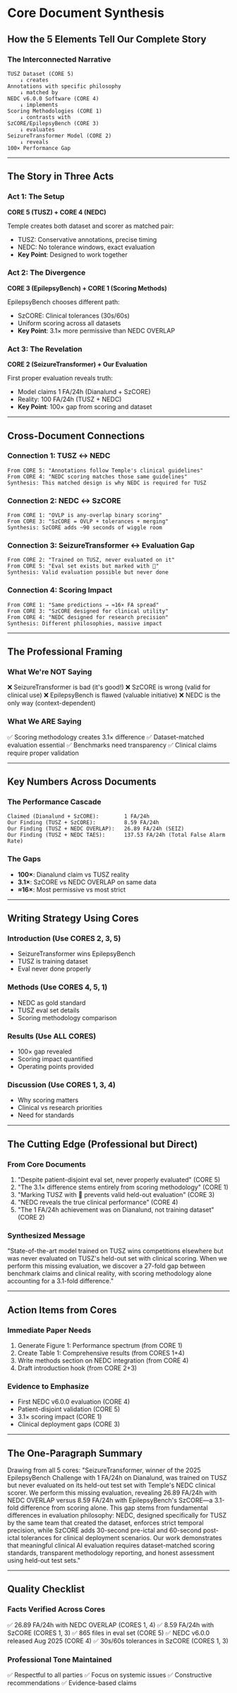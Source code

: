# Core Document Synthesis
## How the 5 Elements Tell Our Complete Story

### The Interconnected Narrative

```
TUSZ Dataset (CORE 5)
    ↓ creates
Annotations with specific philosophy
    ↓ matched by
NEDC v6.0.0 Software (CORE 4)
    ↓ implements
Scoring Methodologies (CORE 1)
    ↓ contrasts with
SzCORE/EpilepsyBench (CORE 3)
    ↓ evaluates
SeizureTransformer Model (CORE 2)
    ↓ reveals
100× Performance Gap
```

---

## The Story in Three Acts

### Act 1: The Setup
**CORE 5 (TUSZ) + CORE 4 (NEDC)**

Temple creates both dataset and scorer as matched pair:
- TUSZ: Conservative annotations, precise timing
- NEDC: No tolerance windows, exact evaluation
- **Key Point**: Designed to work together

### Act 2: The Divergence
**CORE 3 (EpilepsyBench) + CORE 1 (Scoring Methods)**

EpilepsyBench chooses different path:
- SzCORE: Clinical tolerances (30s/60s)
- Uniform scoring across all datasets
- **Key Point**: 3.1× more permissive than NEDC OVERLAP

### Act 3: The Revelation
**CORE 2 (SeizureTransformer) + Our Evaluation**

First proper evaluation reveals truth:
- Model claims 1 FA/24h (Dianalund + SzCORE)
- Reality: 100 FA/24h (TUSZ + NEDC)
- **Key Point**: 100× gap from scoring and dataset

---

## Cross-Document Connections

### Connection 1: TUSZ ↔ NEDC
```
From CORE 5: "Annotations follow Temple's clinical guidelines"
From CORE 4: "NEDC scoring matches those same guidelines"
Synthesis: This matched design is why NEDC is required for TUSZ
```

### Connection 2: NEDC ↔ SzCORE
```
From CORE 1: "OVLP is any-overlap binary scoring"
From CORE 3: "SzCORE = OVLP + tolerances + merging"
Synthesis: SzCORE adds ~90 seconds of wiggle room
```

### Connection 3: SeizureTransformer ↔ Evaluation Gap
```
From CORE 2: "Trained on TUSZ, never evaluated on it"
From CORE 5: "Eval set exists but marked with 🚂"
Synthesis: Valid evaluation possible but never done
```

### Connection 4: Scoring Impact
```
From CORE 1: "Same predictions → ≈16× FA spread"
From CORE 3: "SzCORE designed for clinical utility"
From CORE 4: "NEDC designed for research precision"
Synthesis: Different philosophies, massive impact
```

---

## The Professional Framing

### What We're NOT Saying
❌ SeizureTransformer is bad (it's good!)
❌ SzCORE is wrong (valid for clinical use)
❌ EpilepsyBench is flawed (valuable initiative)
❌ NEDC is the only way (context-dependent)

### What We ARE Saying
✅ Scoring methodology creates 3.1× difference
✅ Dataset-matched evaluation essential
✅ Benchmarks need transparency
✅ Clinical claims require proper validation

---

## Key Numbers Across Documents

### The Performance Cascade
```
Claimed (Dianalund + SzCORE):        1 FA/24h
Our Finding (TUSZ + SzCORE):         8.59 FA/24h
Our Finding (TUSZ + NEDC OVERLAP):   26.89 FA/24h (SEIZ)
Our Finding (TUSZ + NEDC TAES):      137.53 FA/24h (Total False Alarm Rate)
```

### The Gaps
- **100×**: Dianalund claim vs TUSZ reality
- **3.1×**: SzCORE vs NEDC OVERLAP on same data
- **≈16×**: Most permissive vs most strict

---

## Writing Strategy Using Cores

### Introduction (Use CORES 2, 3, 5)
- SeizureTransformer wins EpilepsyBench
- TUSZ is training dataset
- Eval never done properly

### Methods (Use CORES 4, 5, 1)
- NEDC as gold standard
- TUSZ eval set details
- Scoring methodology comparison

### Results (Use ALL CORES)
- 100× gap revealed
- Scoring impact quantified
- Operating points provided

### Discussion (Use CORES 1, 3, 4)
- Why scoring matters
- Clinical vs research priorities
- Need for standards

---

## The Cutting Edge (Professional but Direct)

### From Core Documents
1. "Despite patient-disjoint eval set, never properly evaluated" (CORE 5)
2. "The 3.1× difference stems entirely from scoring methodology" (CORE 1)
3. "Marking TUSZ with 🚂 prevents valid held-out evaluation" (CORE 3)
4. "NEDC reveals the true clinical performance" (CORE 4)
5. "The 1 FA/24h achievement was on Dianalund, not training dataset" (CORE 2)

### Synthesized Message
"State-of-the-art model trained on TUSZ wins competitions elsewhere but was never evaluated on TUSZ's held-out set with clinical scoring. When we perform this missing evaluation, we discover a 27-fold gap between benchmark claims and clinical reality, with scoring methodology alone accounting for a 3.1-fold difference."

---

## Action Items from Cores

### Immediate Paper Needs
1. Generate Figure 1: Performance spectrum (from CORE 1)
2. Create Table 1: Comprehensive results (from CORES 1+4)
3. Write methods section on NEDC integration (from CORE 4)
4. Draft introduction hook (from CORE 2+3)

### Evidence to Emphasize
- First NEDC v6.0.0 evaluation (CORE 4)
- Patient-disjoint validation (CORE 5)
- 3.1× scoring impact (CORE 1)
- Clinical deployment gaps (CORE 3)

---

## The One-Paragraph Summary

Drawing from all 5 cores: "SeizureTransformer, winner of the 2025 EpilepsyBench Challenge with 1 FA/24h on Dianalund, was trained on TUSZ but never evaluated on its held-out test set with Temple's NEDC clinical scorer. We perform this missing evaluation, revealing 26.89 FA/24h with NEDC OVERLAP versus 8.59 FA/24h with EpilepsyBench's SzCORE—a 3.1-fold difference from scoring alone. This gap stems from fundamental differences in evaluation philosophy: NEDC, designed specifically for TUSZ by the same team that created the dataset, enforces strict temporal precision, while SzCORE adds 30-second pre-ictal and 60-second post-ictal tolerances for clinical deployment scenarios. Our work demonstrates that meaningful clinical AI evaluation requires dataset-matched scoring standards, transparent methodology reporting, and honest assessment using held-out test sets."

---

## Quality Checklist

### Facts Verified Across Cores
✅ 26.89 FA/24h with NEDC OVERLAP (CORES 1, 4)
✅ 8.59 FA/24h with SzCORE (CORES 1, 3)
✅ 865 files in eval set (CORE 5)
✅ NEDC v6.0.0 released Aug 2025 (CORE 4)
✅ 30s/60s tolerances in SzCORE (CORES 1, 3)

### Professional Tone Maintained
✅ Respectful to all parties
✅ Focus on systemic issues
✅ Constructive recommendations
✅ Evidence-based claims
